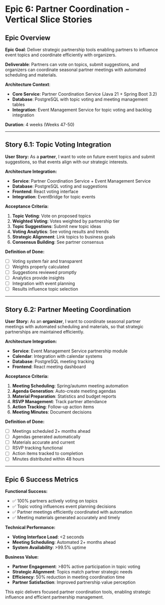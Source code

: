 # Epic 6: Partner Coordination - Vertical Slice Stories

## Epic Overview

**Epic Goal**: Deliver strategic partnership tools enabling partners to influence event topics and coordinate efficiently with organizers.

**Deliverable**: Partners can vote on topics, submit suggestions, and organizers can coordinate seasonal partner meetings with automated scheduling and materials.

**Architecture Context**:
- **Core Service**: Partner Coordination Service (Java 21 + Spring Boot 3.2)
- **Database**: PostgreSQL with topic voting and meeting management tables
- **Integration**: Event Management Service for topic voting and backlog integration

**Duration**: 4 weeks (Weeks 47-50)

---

## Story 6.1: Topic Voting Integration

**User Story:**
As a **partner**, I want to vote on future event topics and submit suggestions, so that events align with our strategic interests.

**Architecture Integration:**
- **Service**: Partner Coordination Service + Event Management Service
- **Database**: PostgreSQL voting and suggestions
- **Frontend**: React voting interface
- **Integration**: EventBridge for topic events

**Acceptance Criteria:**
1. **Topic Voting**: Vote on proposed topics
2. **Weighted Voting**: Votes weighted by partnership tier
3. **Topic Suggestions**: Submit new topic ideas
4. **Voting Analytics**: See voting results and trends
5. **Strategic Alignment**: Link topics to business goals
6. **Consensus Building**: See partner consensus

**Definition of Done:**
- [ ] Voting system fair and transparent
- [ ] Weights properly calculated
- [ ] Suggestions reviewed promptly
- [ ] Analytics provide insights
- [ ] Integration with event planning
- [ ] Results influence topic selection

---

## Story 6.2: Partner Meeting Coordination

**User Story:**
As an **organizer**, I want to coordinate seasonal partner meetings with automated scheduling and materials, so that strategic partnerships are maintained efficiently.

**Architecture Integration:**
- **Service**: Event Management Service partnership module
- **Calendar**: Integration with calendar systems
- **Database**: PostgreSQL meeting tracking
- **Frontend**: React meeting dashboard

**Acceptance Criteria:**
1. **Meeting Scheduling**: Spring/autumn meeting automation
2. **Agenda Generation**: Auto-create meeting agendas
3. **Material Preparation**: Statistics and budget reports
4. **RSVP Management**: Track partner attendance
5. **Action Tracking**: Follow-up action items
6. **Meeting Minutes**: Document decisions

**Definition of Done:**
- [ ] Meetings scheduled 2+ months ahead
- [ ] Agendas generated automatically
- [ ] Materials accurate and current
- [ ] RSVP tracking functional
- [ ] Action items tracked to completion
- [ ] Minutes distributed within 48 hours

---

## Epic 6 Success Metrics

**Functional Success:**
- ✅ 100% partners actively voting on topics
- ✅ Topic voting influences event planning decisions
- ✅ Partner meetings efficiently coordinated with automation
- ✅ Meeting materials generated accurately and timely

**Technical Performance:**
- **Voting Interface Load**: <2 seconds
- **Meeting Scheduling**: Automated 2+ months ahead
- **System Availability**: >99.5% uptime

**Business Value:**
- **Partner Engagement**: >80% active participation in topic voting
- **Strategic Alignment**: Topics match partner strategic needs
- **Efficiency**: 50% reduction in meeting coordination time
- **Partner Satisfaction**: Improved partnership value perception

This epic delivers focused partner coordination tools, enabling strategic influence and efficient partnership management.